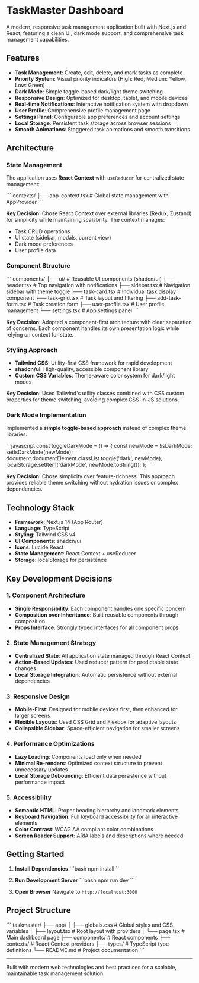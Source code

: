 # TaskMaster Dashboard

A modern, responsive task management application built with Next.js and React, featuring a clean UI, dark mode support, and comprehensive task management capabilities.

## Features

- **Task Management**: Create, edit, delete, and mark tasks as complete
- **Priority System**: Visual priority indicators (High: Red, Medium: Yellow, Low: Green)
- **Dark Mode**: Simple toggle-based dark/light theme switching
- **Responsive Design**: Optimized for desktop, tablet, and mobile devices
- **Real-time Notifications**: Interactive notification system with dropdown
- **User Profile**: Comprehensive profile management page
- **Settings Panel**: Configurable app preferences and account settings
- **Local Storage**: Persistent task storage across browser sessions
- **Smooth Animations**: Staggered task animations and smooth transitions

## Architecture

### State Management
The application uses **React Context** with `useReducer` for centralized state management:

\`\`\`
contexts/
├── app-context.tsx     # Global state management with AppProvider
\`\`\`

**Key Decision**: Chose React Context over external libraries (Redux, Zustand) for simplicity while maintaining scalability. The context manages:
- Task CRUD operations
- UI state (sidebar, modals, current view)
- Dark mode preferences
- User profile data

### Component Structure
\`\`\`
components/
├── ui/                 # Reusable UI components (shadcn/ui)
├── header.tsx         # Top navigation with notifications
├── sidebar.tsx        # Navigation sidebar with theme toggle
├── task-card.tsx      # Individual task display component
├── task-grid.tsx      # Task layout and filtering
├── add-task-form.tsx  # Task creation form
├── user-profile.tsx   # User profile management
└── settings.tsx       # App settings panel
\`\`\`

**Key Decision**: Adopted a component-first architecture with clear separation of concerns. Each component handles its own presentation logic while relying on context for state.

### Styling Approach
- **Tailwind CSS**: Utility-first CSS framework for rapid development
- **shadcn/ui**: High-quality, accessible component library
- **Custom CSS Variables**: Theme-aware color system for dark/light modes

**Key Decision**: Used Tailwind's utility classes combined with CSS custom properties for theme switching, avoiding complex CSS-in-JS solutions.

### Dark Mode Implementation
Implemented a **simple toggle-based approach** instead of complex theme libraries:

\`\`\`javascript
const toggleDarkMode = () => {
  const newMode = !isDarkMode;
  setIsDarkMode(newMode);
  document.documentElement.classList.toggle('dark', newMode);
  localStorage.setItem('darkMode', newMode.toString());
};
\`\`\`

**Key Decision**: Chose simplicity over feature-richness. This approach provides reliable theme switching without hydration issues or complex dependencies.

## Technology Stack

- **Framework**: Next.js 14 (App Router)
- **Language**: TypeScript
- **Styling**: Tailwind CSS v4
- **UI Components**: shadcn/ui
- **Icons**: Lucide React
- **State Management**: React Context + useReducer
- **Storage**: localStorage for persistence

## Key Development Decisions

### 1. Component Architecture
- **Single Responsibility**: Each component handles one specific concern
- **Composition over Inheritance**: Built reusable components through composition
- **Props Interface**: Strongly typed interfaces for all component props

### 2. State Management Strategy
- **Centralized State**: All application state managed through React Context
- **Action-Based Updates**: Used reducer pattern for predictable state changes
- **Local Storage Integration**: Automatic persistence without external dependencies

### 3. Responsive Design
- **Mobile-First**: Designed for mobile devices first, then enhanced for larger screens
- **Flexible Layouts**: Used CSS Grid and Flexbox for adaptive layouts
- **Collapsible Sidebar**: Space-efficient navigation for smaller screens

### 4. Performance Optimizations
- **Lazy Loading**: Components load only when needed
- **Minimal Re-renders**: Optimized context structure to prevent unnecessary updates
- **Local Storage Debouncing**: Efficient data persistence without performance impact

### 5. Accessibility
- **Semantic HTML**: Proper heading hierarchy and landmark elements
- **Keyboard Navigation**: Full keyboard accessibility for all interactive elements
- **Color Contrast**: WCAG AA compliant color combinations
- **Screen Reader Support**: ARIA labels and descriptions where needed

## Getting Started

1. **Install Dependencies**
   \`\`\`bash
   npm install
   \`\`\`

2. **Run Development Server**
   \`\`\`bash
   npm run dev
   \`\`\`

3. **Open Browser**
   Navigate to `http://localhost:3000`

## Project Structure

\`\`\`
taskmaster/
├── app/
│   ├── globals.css    # Global styles and CSS variables
│   ├── layout.tsx     # Root layout with providers
│   └── page.tsx       # Main dashboard page
├── components/        # React components
├── contexts/          # React Context providers
├── types/            # TypeScript type definitions
└── README.md         # Project documentation
\`\`\`


---

Built with modern web technologies and best practices for a scalable, maintainable task management solution.
